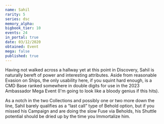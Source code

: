 ```yaml
---
name: Sahil
rarity: 5
series: dsc
memory_alpha:
bigbook_tier: 10
events: 24
in_portal: true
date: 03/12/2020
obtained: Event
mega: false
published: true
---
```


Having not walked across a hallway yet at this point in Discovery, Sahil is naturally bereft of power and interesting attributes. Aside from reasonable Evasion on Ships, the only usability here, if you squint hard enough, is a CMD Base ranked somewhere in double digits for use in the 2023 Ambassador Mega Event (I'm going to look like a bloody genius if this hits).

As a notch in the two Collections and possibly one or two more down the line, Sahil barely qualifies as a “last call” type of Behold option, but if you missed his Campaign and are doing the slow Fuse via Beholds, his Shuttle potential should be dried up by the time you Immortalize him.
